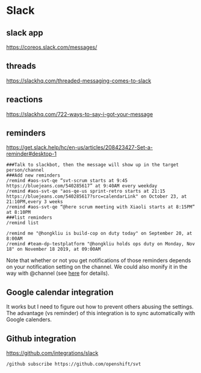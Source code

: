 # Slack

## slack app

https://coreos.slack.com/messages/

## threads

https://slackhq.com/threaded-messaging-comes-to-slack

## reactions

https://slackhq.com/722-ways-to-say-i-got-your-message

## reminders

https://get.slack.help/hc/en-us/articles/208423427-Set-a-reminder#desktop-1

```
###Talk to slackbot, then the message will show up in the target person/channel
###Add new reminders
/remind #aos-svt-qe “svt-scrum starts at 9:45 https://bluejeans.com/540285617” at 9:40AM every weekday
/remind #aos-svt-qe "aos-qe-us sprint-retro starts at 21:15 https://bluejeans.com/540285617?src=calendarLink" on October 23, at 21:10PM,every 3 weeks
/remind #aos-svt-qe “@here scrum meeting with Xiaoli starts at 8:15PM” at 8:10PM
###list reminders
/remind list

/remind me "@hongkliu is build-cop on duty today" on September 20, at 8:00AM
/remind #team-dp-testplatform "@hongkliu holds ops duty on Monday, Nov 18" on November 18 2019, at 09:00AM
```

Note that whether or not you get notifications of those reminders depends on your notification setting on the channel. We could also monify it in the way with @channel (see [here](https://get.slack.help/hc/en-us/articles/202009646-Notify-a-channel-or-workspace) for details).

## Google calendar integration

It works but I need to figure out how to prevent others abusing the settings.
The advantage (vs reminder) of this integration is to sync automatically with Google calenders.

## Github integration

https://github.com/integrations/slack

```
/github subscribe https://github.com/openshift/svt
```
